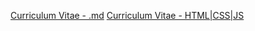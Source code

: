 [Curriculum Vitae - .md](https://romaperlos.github.io/rsschool-cv/cv)
[Curriculum Vitae - HTML|CSS|JS](https://romaperlos.github.io/rsschool-cv/)
